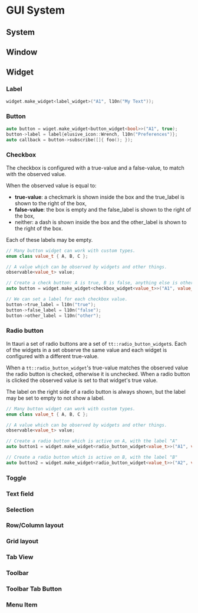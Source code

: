 GUI System
==========

System
------


Window
------


Widget
------

### Label

```c++
widget.make_widget<label_widget>("A1", l10n("My Text"));
```

### Button

```c++
auto button = wiget.make_widget<button_widget<bool>>("A1", true);
button->label = label{elusive_icon::Wrench, l10n("Preferences")};
auto callback = button->subscribe([]{ foo(); });
```

### Checkbox

The checkbox is configured with a true-value and a false-value, to match
with the observed value.

When the observed value is equal to:

 - **true-value**: a checkmark is shown inside the box and the
   true\_label is shown to the right of the box,
 - **false-value**: the box is empty and the
   false\_label is shown to the right of the box,
 - neither: a dash is shown inside the box and the
   other\_label is shown to the right of the box.

Each of these labels may be empty.

```c++
// Many button widget can work with custom types.
enum class value_t { A, B, C };

// A value which can be observed by widgets and other things.
observable<value_t> value;

// Create a check button: A is true, B is false, anything else is other.
auto button = widget.make_widget<checkbox_widget<value_t>>("A1", value_t::A, value_t::B, value);

// We can set a label for each checkbox value.
button->true_label = l10n("true");
button->false_label = l10n("false");
button->other_label = l10n("other");
```

### Radio button

In ttauri a set of radio buttons are a set of `tt::radio_button_widget`s.
Each of the widgets in a set observe the same value and each widget is configured with
a different true-value.

When a `tt::radio_button_widget`'s true-value matches the observed value the radio button
is checked, otherwise it is unchecked. When a radio button is clicked the observed value
is set to that widget's true value.

The label on the right side of a radio button is always shown, but the label may be set
to empty to not show a label.

```c++
// Many button widget can work with custom types.
enum class value_t { A, B, C };

// A value which can be observed by widgets and other things.
observable<value_t> value;

// Create a radio button which is active on A, with the label "A"
auto button1 = widget.make_widget<radio_button_widget<value_t>>("A1", value_t::A, value, l10n("A"));

// Create a radio button which is active on B, with the label "B"
auto button2 = widget.make_widget<radio_button_widget<value_t>>("A2", value_t::B, value, l10n("B")));

```

### Toggle


### Text field


### Selection


### Row/Column layout

### Grid layout

### Tab View

### Toolbar

### Toolbar Tab Button

### Menu Item


